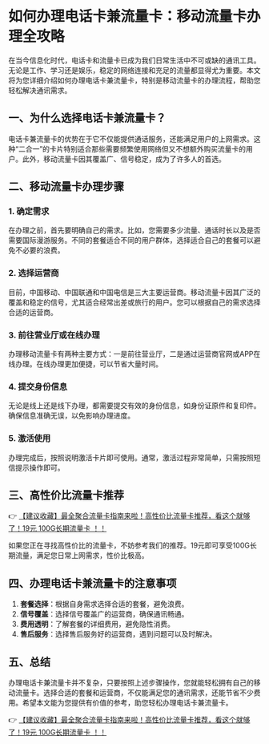 # 如何办理电话卡兼流量卡：移动流量卡办理全攻略

在当今信息化时代，电话卡和流量卡已成为我们日常生活中不可或缺的通讯工具。无论是工作、学习还是娱乐，稳定的网络连接和充足的流量都显得尤为重要。本文将为您详细介绍如何办理电话卡兼流量卡，特别是移动流量卡的办理流程，帮助您轻松解决通讯需求。

## 一、为什么选择电话卡兼流量卡？

电话卡兼流量卡的优势在于它不仅能提供通话服务，还能满足用户的上网需求。这种“二合一”的卡片特别适合那些需要频繁使用网络但又不想额外购买流量卡的用户。此外，移动流量卡因其覆盖广、信号稳定，成为了许多人的首选。

## 二、移动流量卡办理步骤

### 1. 确定需求
在办理之前，首先要明确自己的需求。比如，您需要多少流量、通话时长以及是否需要国际漫游服务。不同的套餐适合不同的用户群体，选择适合自己的套餐可以避免不必要的浪费。

### 2. 选择运营商
目前，中国移动、中国联通和中国电信是三大主要运营商。移动流量卡因其广泛的覆盖和稳定的信号，尤其适合经常出差或旅行的用户。您可以根据自己的需求选择合适的运营商。

### 3. 前往营业厅或在线办理
办理移动流量卡有两种主要方式：一是前往营业厅，二是通过运营商官网或APP在线办理。在线办理更加便捷，可以节省大量时间。

### 4. 提交身份信息
无论是线上还是线下办理，都需要提交有效的身份信息，如身份证原件和复印件。确保信息准确无误，以免影响办理进度。

### 5. 激活使用
办理完成后，按照说明激活卡片即可使用。通常，激活过程非常简单，只需按照短信提示操作即可。

## 三、高性价比流量卡推荐

👉 [【建议收藏】最全聚合流量卡指南来啦！高性价比流量卡推荐，看这个就够了！19元 100G长期流量卡 ！！](https://bit.ly/Liuliangka)

如果您正在寻找高性价比的流量卡，不妨参考我们的推荐。19元即可享受100G长期流量，满足您日常上网需求，性价比极高。

## 四、办理电话卡兼流量卡的注意事项

1. **套餐选择**：根据自身需求选择合适的套餐，避免浪费。
2. **信号覆盖**：选择信号覆盖广的运营商，确保通讯畅通。
3. **费用透明**：了解套餐的详细费用，避免隐性消费。
4. **售后服务**：选择售后服务好的运营商，遇到问题可以及时解决。

## 五、总结

办理电话卡兼流量卡并不复杂，只要按照上述步骤操作，您就能轻松拥有自己的移动流量卡。选择合适的套餐和运营商，不仅能满足您的通讯需求，还能节省不少费用。希望本文能为您提供有价值的参考，助您轻松办理电话卡兼流量卡。

👉 [【建议收藏】最全聚合流量卡指南来啦！高性价比流量卡推荐，看这个就够了！19元 100G长期流量卡 ！！](https://bit.ly/Liuliangka)